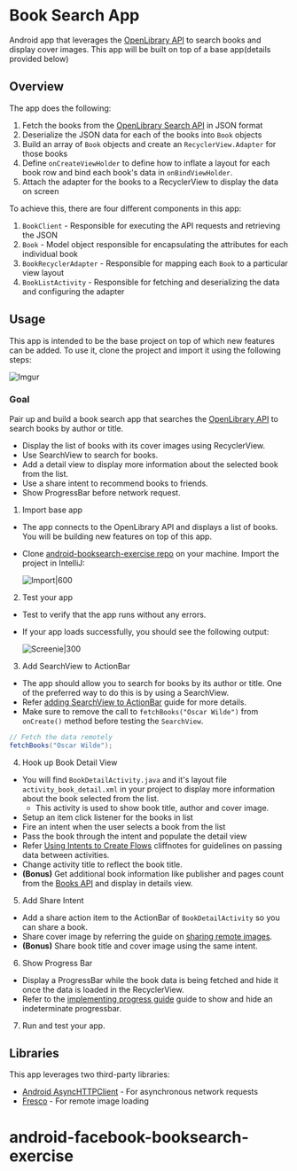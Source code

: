 # Book Search App

Android app that leverages the [OpenLibrary API](https://openlibrary.org/developers/api) to search books and display cover images. This app will be built on top of a base app(details provided below)

## Overview

The app does the following:

1. Fetch the books from the [OpenLibrary Search API](https://openlibrary.org/dev/docs/api/search) in JSON format
2. Deserialize the JSON data for each of the books into `Book` objects
3. Build an array of `Book` objects and create an `RecyclerView.Adapter` for those books
4. Define `onCreateViewHolder` to define how to inflate a layout for each book row and bind each book's data in `onBindViewHolder`.
5. Attach the adapter for the books to a RecyclerView to display the data on screen

To achieve this, there are four different components in this app:

1. `BookClient` - Responsible for executing the API requests and retrieving the JSON
2. `Book` - Model object responsible for encapsulating the attributes for each individual book
3. `BookRecyclerAdapter` - Responsible for mapping each `Book` to a particular view layout
4. `BookListActivity` - Responsible for fetching and deserializing the data and configuring the adapter

## Usage
This app is intended to be the base project on top of which new features can be added. To use it, clone the project and import it using the following steps:

![Imgur](http://i.imgur.com/x5iXb8Y.gif)

### Goal

Pair up and build a book search app that searches the [OpenLibrary API](https://openlibrary.org/developers/api) to search books by author or title.
* Display the list of books with its cover images using RecyclerView.
* Use SearchView to search for books.
* Add a detail view to display more information about the selected book from the list.
* Use a share intent to recommend books to friends.
* Show ProgressBar before network request.


1. Import base app
  * The app connects to the OpenLibrary API and displays a list of books. You will be building new features on top of this app.
  * Clone [android-booksearch-exercise repo](https://github.com/codepath/android-booksearch-exercise) on your machine. Import the project in IntelliJ:

    ![Import|600](http://i.imgur.com/x5iXb8Y.gif)

2. Test your app
  * Test to verify that the app runs without any errors.
  * If your app loads successfully, you should see the following output:

    ![Screenie|300](http://i.imgur.com/6jwMstA.png)

3. Add SearchView to ActionBar
  * The app should allow you to search for books by its author or title. One of the preferred way to do this is by using a SearchView.
  * Refer [adding SearchView to ActionBar](http://guides.codepath.com/android/Extended-ActionBar-Guide#adding-searchview-to-actionbar) guide for more details.
  * Make sure to remove the call to `fetchBooks("Oscar Wilde")` from `onCreate()` method before testing the `SearchView`.
  
  ```java
  // Fetch the data remotely
  fetchBooks("Oscar Wilde");
  ```

4. Hook up Book Detail View
  * You will find `BookDetailActivity.java` and it's layout file `activity_book_detail.xml` in your project to display more information about the book selected from the list.
      * This activity is used to show book title, author and cover image.
  * Setup an item click listener for the books in list
  * Fire an intent when the user selects a book from the list
  * Pass the book through the intent and populate the detail view
  * Refer [Using Intents to Create Flows](http://guides.codepath.com/android/Using-Intents-to-Create-Flows) cliffnotes for guidelines on passing data between activities.
  * Change activity title to reflect the book title.
  * **(Bonus)** Get additional book information like publisher and pages count from the [Books API](https://openlibrary.org/dev/docs/api/books) and display in details view.

5. Add Share Intent
  * Add a share action item to the ActionBar of `BookDetailActivity` so you can share a book.
  * Share cover image by referring the guide on [sharing remote images](http://guides.codepath.com/android/Sharing-Content-with-Intents#overview_sharing-remote-images).
  * **(Bonus)** Share book title and cover image using the same intent.

6. Show Progress Bar
  * Display a ProgressBar while the book data is being fetched and hide it once the data is loaded in the RecyclerView.
  * Refer to the [implementing progress guide](http://guides.codepath.com/android/Handling-ProgressBars#progress-within-actionbar) guide to show and hide an indeterminate progressbar.

7. Run and test your app.
## Libraries

This app leverages two third-party libraries:

 * [Android AsyncHTTPClient](http://loopj.com/android-async-http/) - For asynchronous network requests
 * [Fresco](https://github.com/facebook/fresco) - For remote image loading
# android-facebook-booksearch-exercise

